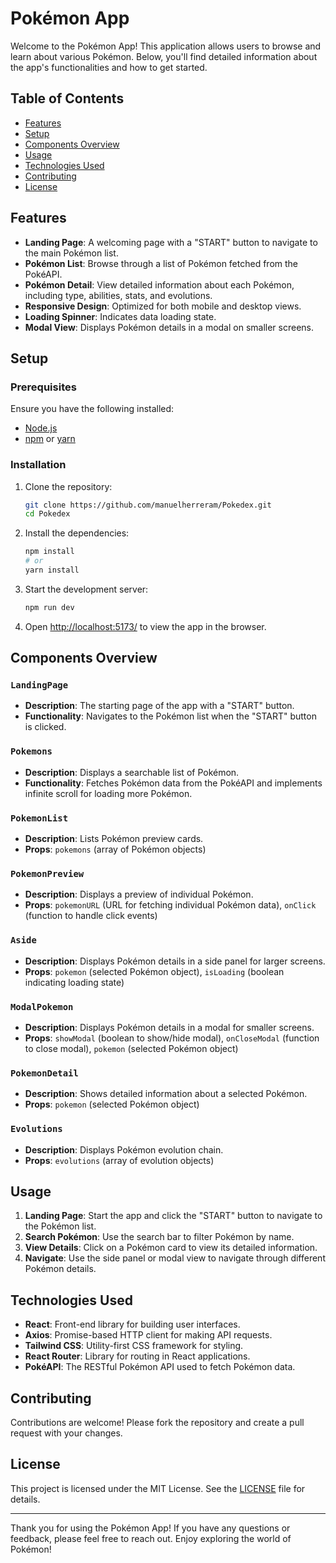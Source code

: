 # Pokémon App

Welcome to the Pokémon App! This application allows users to browse and learn about various Pokémon. Below, you'll find detailed information about the app's functionalities and how to get started.

## Table of Contents

- [Features](#features)
- [Setup](#setup)
- [Components Overview](#components-overview)
- [Usage](#usage)
- [Technologies Used](#technologies-used)
- [Contributing](#contributing)
- [License](#license)

## Features

- **Landing Page**: A welcoming page with a "START" button to navigate to the main Pokémon list.
- **Pokémon List**: Browse through a list of Pokémon fetched from the PokéAPI.
- **Pokémon Detail**: View detailed information about each Pokémon, including type, abilities, stats, and evolutions.
- **Responsive Design**: Optimized for both mobile and desktop views.
- **Loading Spinner**: Indicates data loading state.
- **Modal View**: Displays Pokémon details in a modal on smaller screens.

## Setup

### Prerequisites

Ensure you have the following installed:

- [Node.js](https://nodejs.org/)
- [npm](https://www.npmjs.com/) or [yarn](https://yarnpkg.com/)

### Installation

1. Clone the repository:

   ```bash
   git clone https://github.com/manuelherreram/Pokedex.git
   cd Pokedex
   ```

2. Install the dependencies:

   ```bash
   npm install
   # or
   yarn install
   ```

3. Start the development server:

   ```bash
   npm run dev

   ```

4. Open [http://localhost:5173/](http://localhost:5173/) to view the app in the browser.

## Components Overview

### `LandingPage`

- **Description**: The starting page of the app with a "START" button.
- **Functionality**: Navigates to the Pokémon list when the "START" button is clicked.

### `Pokemons`

- **Description**: Displays a searchable list of Pokémon.
- **Functionality**: Fetches Pokémon data from the PokéAPI and implements infinite scroll for loading more Pokémon.

### `PokemonList`

- **Description**: Lists Pokémon preview cards.
- **Props**: `pokemons` (array of Pokémon objects)

### `PokemonPreview`

- **Description**: Displays a preview of individual Pokémon.
- **Props**: `pokemonURL` (URL for fetching individual Pokémon data), `onClick` (function to handle click events)

### `Aside`

- **Description**: Displays Pokémon details in a side panel for larger screens.
- **Props**: `pokemon` (selected Pokémon object), `isLoading` (boolean indicating loading state)

### `ModalPokemon`

- **Description**: Displays Pokémon details in a modal for smaller screens.
- **Props**: `showModal` (boolean to show/hide modal), `onCloseModal` (function to close modal), `pokemon` (selected Pokémon object)

### `PokemonDetail`

- **Description**: Shows detailed information about a selected Pokémon.
- **Props**: `pokemon` (selected Pokémon object)

### `Evolutions`

- **Description**: Displays Pokémon evolution chain.
- **Props**: `evolutions` (array of evolution objects)

## Usage

1. **Landing Page**: Start the app and click the "START" button to navigate to the Pokémon list.
2. **Search Pokémon**: Use the search bar to filter Pokémon by name.
3. **View Details**: Click on a Pokémon card to view its detailed information.
4. **Navigate**: Use the side panel or modal view to navigate through different Pokémon details.

## Technologies Used

- **React**: Front-end library for building user interfaces.
- **Axios**: Promise-based HTTP client for making API requests.
- **Tailwind CSS**: Utility-first CSS framework for styling.
- **React Router**: Library for routing in React applications.
- **PokéAPI**: The RESTful Pokémon API used to fetch Pokémon data.

## Contributing

Contributions are welcome! Please fork the repository and create a pull request with your changes.

## License

This project is licensed under the MIT License. See the [LICENSE](LICENSE) file for details.

---

Thank you for using the Pokémon App! If you have any questions or feedback, please feel free to reach out. Enjoy exploring the world of Pokémon!

